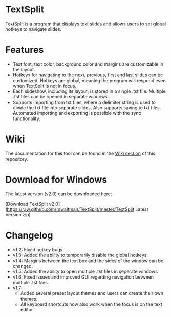 # TextSplit
TextSplit is a program that displays text slides and allows users to set global hotkeys to navigate slides. 

# Features
- Text font, text color, background color and margins are customizable in the layout.
- Hotkeys for navigating to the next, previous, first and last slides can be customized. Hotkeys are global, meaning the program will respond even when TextSplit is not in focus.
- Each slideshow, including its layout, is stored in a single .tst file. Multiple .tst files can be opened in separate windows.
- Supports importing from txt files, where a delimiter string is used to divide the txt file into separate slides. Also supports saving to txt files. Automated importing and exporting is possible with the sync functionality.

# Wiki
The documentation for this tool can be found in the [Wiki section](https://github.com/mwaltman/TextSplit/wiki) of this repository.

# Download for Windows
The latest version (v2.0) can be downloaded here:

[Download TextSplit v2.0](https://raw.github.com/mwaltman/TextSplit/master/TextSplit Latest Version.zip)

# Changelog
- v1.2: Fixed hotkey bugs.
- v1.3: Added the ability to temporarily disable the global hotkeys.
- v1.4: Margins between the text box and the sides of the window can be changed.
- v1.5: Added the ability to open multiple .tst files in seperate windows.
- v1.6: Fixed issues and improved GUI regarding navigation between multiple .tst files.
- v1.7: 
  - Added several preset layout themes and users can create their own themes.
  - All keyboard shortcuts now also work when the focus is on the text editor.
